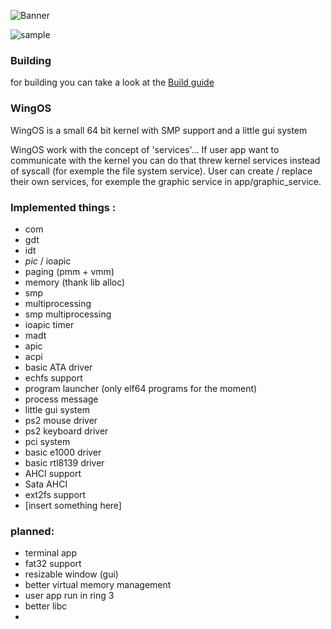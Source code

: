 
![Banner](screen_shot/wingOS.png)

![sample](screen_shot/sample4_26_12_2020png.png)

### Building
for building you can take a look at the [Build guide](./Build_guide.md)

### WingOS
WingOS is a small 64 bit kernel with SMP support and a little gui system

WingOS work with the concept of 'services'... If user app want to communicate with the kernel you can do that threw kernel services instead of syscall (for exemple the file system service). User can create / replace their own services, for exemple the graphic service in app/graphic_service. 

### Implemented things :
 - com
 - gdt
 - idt
 - *pic* / ioapic
 - paging (pmm + vmm)
 - memory (thank lib alloc)
 - smp
 - multiprocessing
 - smp multiprocessing
 - ioapic timer
 - madt 
 - apic 
 - acpi
 - basic ATA driver
 - echfs support
 - program launcher (only elf64 programs for the moment)
 - process message
 - little gui system
 - ps2 mouse driver
 - ps2 keyboard driver
 - pci system
 - basic e1000 driver
 - basic rtl8139 driver
 - AHCI support
 - Sata AHCI
 - ext2fs support
 - \[insert something here]
 

### planned: 
 - terminal app
 - fat32 support
 - resizable window (gui)
 - better virtual memory management 
 - user app run in ring 3
 - better libc
 - 
